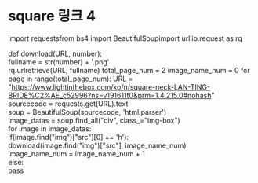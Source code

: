 # square 링크 4

import requestsfrom bs4 import BeautifulSoupimport urllib.request as rq

def download(URL, number):   
  fullname = str(number) + '.png'   
  rq.urlretrieve(URL, fullname)
total_page_num = 2
image_name_num = 0
for page in range(total_page_num): 
  URL = "https://www.lightinthebox.com/ko/n/square-neck-LAN-TING-BRIDE%C2%AE_c52996?ns=v191611t0&prm=1.4.215.0#nohash"   
  sourcecode = requests.get(URL).text    
  soup = BeautifulSoup(sourcecode, 'html.parser')   
  image_datas = soup.find_all("div", class_="img-box")    
  for image in image_datas:       
    if(image.find("img")["src"][0] == 'h'):       
        download(image.find("img")["src"], image_name_num)    
        image_name_num = image_name_num + 1    
    else:       
        pass
